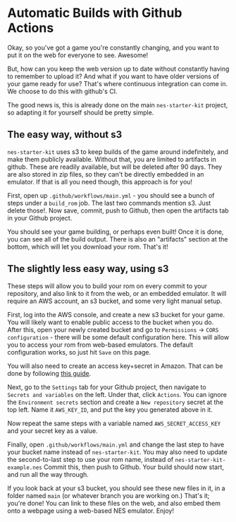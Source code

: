 # Automatic Builds with Github Actions

Okay, so you've got a game you're constantly changing, and you want to put it on the web for everyone to see. Awesome!

But, how can you keep the web version up to date without constantly having to remember to upload it? And what if you
want to have older versions of your game ready for use? That's where continuous integration can come in. We choose
to do this with github's CI.

The good news is, this is already done on the main `nes-starter-kit` project, so adapting it for yourself should be pretty
simple. 

## The easy way, without s3

`nes-starter-kit` uses s3 to keep builds of the game around indefinitely, and make them publicly available. Without
that, you are limited to artifacts in github. These are readily available, but will be deleted after 90 days. They
are also stored in zip files, so they can't be directly embedded in an emulator.
 If that is all you need though, this approach is for you!

First, open up `.github/workflows/main.yml` - you should see a bunch of steps under a `build_rom` job. The last two
commands mention s3. Just delete those!. Now save, commit, push to Github, then open the artifacts tab in your 
Github project.

You should see your game building, or perhaps even built! Once it is done, you can see all of the
build output. There is also an "artifacts" section at the bottom, which will let you download your rom. That's it!

## The slightly less easy way, using s3

These steps will allow you to build your rom on every commit to your repository, and also link to it from the 
web, or an embedded emulator. It will require an AWS account, an s3 bucket, and some very light manual setup.

First, log into the AWS console, and create a new s3 bucket for your game. You will likely want to enable public
access to the bucket when you do. After this, open your newly created bucket and go to 
`Permissions` -> `CORS configuration` - there will be some default configuration here. This will allow you to
access your rom from web-based emulators. The default configuration works, so just hit `Save` on this page. 

You will also need to create an access key+secret in Amazon. That can be done by following 
[this guide](https://aws.amazon.com/premiumsupport/knowledge-center/create-access-key/). 

Next, go to the `Settings` tab for your Github project, then navigate to `Secrets and variables` on the left.
Under that, click `Actions`. You can ignore the `Environment secrets` section and create a `New repository` secret
at the top left. Name it `AWS_KEY_ID`, and put the key you generated above in it. 

Now repeat the same steps with a variable named `AWS_SECRET_ACCESS_KEY` and your secret key as a value. 

Finally, open `.github/workflows/main.yml` and change the last step to have your bucket name instead of `nes-starter-kit`.
You may also need to update the second-to-last step to use your rom name, instead of `nes-starter-kit-example.nes` 
Commit this, then push to Github. Your build should now start, and run all the way through.

If you look back at your s3 bucket, you should see these new files in it, in a folder named `main` (or
whatever branch you are working on.) That's it; you're done! You can link to these files on the web, and also
embed them onto a webpage using a web-based NES emulator. Enjoy!

